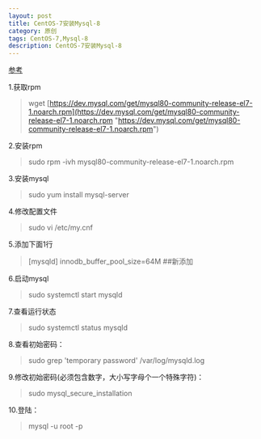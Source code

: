 ```yaml
---
layout: post
title: CentOS-7安装Mysql-8
category: 原创
tags: CentOS-7,Mysql-8
description: CentOS-7安装Mysql-8
---
```



[参考](https://www.digitalocean.com/community/tutorials/how-to-install-mysql-on-centos-7)

1.获取rpm
>wget [https://dev.mysql.com/get/mysql80-community-release-el7-1.noarch.rpm](https://dev.mysql.com/get/mysql80-community-release-el7-1.noarch.rpm "https://dev.mysql.com/get/mysql80-community-release-el7-1.noarch.rpm")

2.安装rpm
>sudo rpm -ivh mysql80-community-release-el7-1.noarch.rpm

3.安装mysql
>sudo yum install mysql-server

4.修改配置文件
>sudo vi /etc/my.cnf

5.添加下面1行
>[mysqld]
innodb_buffer_pool_size=64M ##新添加

6.启动mysql
>sudo systemctl start mysqld

7.查看运行状态
>sudo systemctl status mysqld

8.查看初始密码：
>sudo grep 'temporary password' /var/log/mysqld.log

9.修改初始密码(必须包含数字，大小写字母个一个特殊字符)：
>sudo mysql_secure_installation

10.登陆：
>mysql -u root -p
